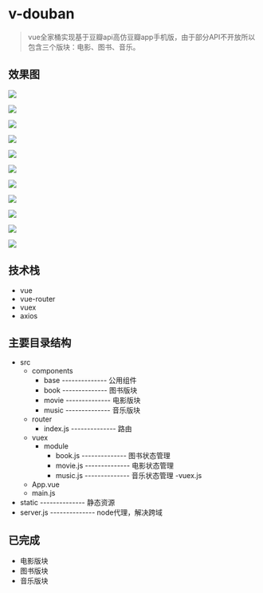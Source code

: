 # v-douban

> vue全家桶实现基于豆瓣api高仿豆瓣app手机版，由于部分API不开放所以包含三个版块：电影、图书、音乐。
## 效果图 
![](https://github.com/windlany/vue-douban/blob/master/static/preview/loading.png)

![](https://github.com/windlany/vue-douban/blob/master/static/preview/search.png)

![](https://github.com/windlany/vue-douban/blob/master/static/preview/movie.png)

![](https://github.com/windlany/vue-douban/blob/master/static/preview/movieMore.png)

![](https://github.com/windlany/vue-douban/blob/master/static/preview/movieSignle.png)

![](https://github.com/windlany/vue-douban/blob/master/static/preview/book.png)

![](https://github.com/windlany/vue-douban/blob/master/static/preview/bookMore.png)

![](https://github.com/windlany/vue-douban/blob/master/static/preview/bookSignle.png)

![](https://github.com/windlany/vue-douban/blob/master/static/preview/music.png)

![](https://github.com/windlany/vue-douban/blob/master/static/preview/musicMore.png)

![](https://github.com/windlany/vue-douban/blob/master/static/preview/musicSignle.png)
## 技术栈
- vue
- vue-router
- vuex
- axios
## 主要目录结构 
- src
    - components
        - base   --------------  公用组件
        - book   --------------  图书版块
        - movie   --------------  电影版块
        - music   --------------  音乐版块
    - router
        - index.js   --------------  路由
    - vuex
        - module
            - book.js   --------------  图书状态管理
            - movie.js   --------------  电影状态管理
            - music.js   --------------  音乐状态管理
        -vuex.js
    - App.vue
    - main.js
- static   --------------  静态资源
- server.js   --------------  node代理，解决跨域 
## 已完成
- 电影版块
- 图书版块
- 音乐版块 